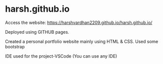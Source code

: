 # harsh.github.io

Access the website: https://harshvardhan2209.github.io/harsh.github.io/

Deployed using GITHUB pages.

Created a personal portfolio website mainly using HTML & CSS.
Used some bootstrap 

IDE used for the project-VSCode (You can use any IDE)

